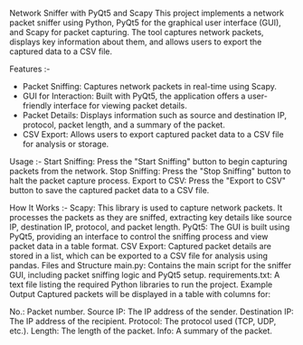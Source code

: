 Network Sniffer with PyQt5 and Scapy
This project implements a network packet sniffer using Python, PyQt5 for the graphical user interface (GUI), and Scapy for packet capturing. The tool captures network packets, displays key information about them, and allows users to export the captured data to a CSV file.

Features :- 
- Packet Sniffing: Captures network packets in real-time using Scapy.
- GUI for Interaction: Built with PyQt5, the application offers a user-friendly interface for viewing packet details.
- Packet Details: Displays information such as source and destination IP, protocol, packet length, and a summary of the packet.
- CSV Export: Allows users to export captured packet data to a CSV file for analysis or storage.

Usage :-
Start Sniffing: Press the "Start Sniffing" button to begin capturing packets from the network.
Stop Sniffing: Press the "Stop Sniffing" button to halt the packet capture process.
Export to CSV: Press the "Export to CSV" button to save the captured packet data to a CSV file.

How It Works :-
Scapy: This library is used to capture network packets. It processes the packets as they are sniffed, extracting key details like source IP, destination IP, protocol, and packet length.
PyQt5: The GUI is built using PyQt5, providing an interface to control the sniffing process and view packet data in a table format.
CSV Export: Captured packet details are stored in a list, which can be exported to a CSV file for analysis using pandas.
Files and Structure
main.py: Contains the main script for the sniffer GUI, including packet sniffing logic and PyQt5 setup.
requirements.txt: A text file listing the required Python libraries to run the project.
Example Output
Captured packets will be displayed in a table with columns for:

No.: Packet number.
Source IP: The IP address of the sender.
Destination IP: The IP address of the recipient.
Protocol: The protocol used (TCP, UDP, etc.).
Length: The length of the packet.
Info: A summary of the packet.
